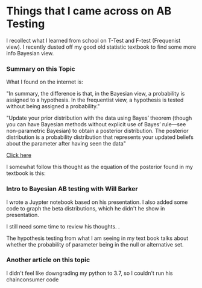 # Things that I came across on AB Testing #

I recollect what I learned from school on T-Test and F-test (Frequenist view). I recently dusted off my good old statistic textbook to find some more info Bayesian view. 

### Summary on this Topic ###
What I found on the internet is:

"In summary, the difference is that, in the Bayesian view, a probability is assigned to a hypothesis. In the frequentist view, a hypothesis is tested without being assigned a probability."

"Update your prior distribution with the data using Bayes’ theorem (though you can have Bayesian methods without explicit use of Bayes’ rule—see non-parametric Bayesian) to obtain a posterior distribution. The posterior distribution is a probability distribution that represents your updated beliefs about the parameter after having seen the data"

[Click here](https://cxl.com/blog/bayesian-frequentist-ab-testing/#:~:text=In%20summary%2C%20the%20difference%20is,without%20being%20assigned%20a%20probability.)

I somewhat follow this thought as the equation of the posterior found in my textbook is this:


### Intro to Bayesian AB testing with Will Barker ###
I wrote a Juypter notebook based on his presentation. I also added some code to graph the beta distributions, which he didn't he show in presentation. 

I still need some time to review his thoughts. .

The hypothesis testing from what I am seeing in my text book talks about whether the probability of parameter being in the null or alternative set.

### Another article on this topic ###
I didn't feel like downgrading my python to 3.7, so I couldn't run his chainconsumer code

